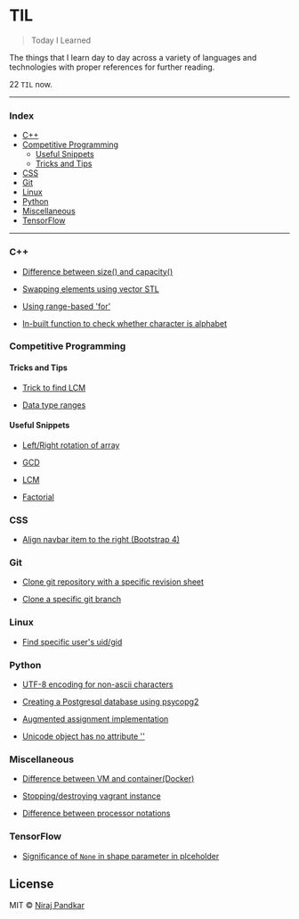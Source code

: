 # TIL

> Today I Learned

The things that I learn day to day across a variety of languages and technologies with proper references for further reading.

22 `TIL` now.

---

### Index

* [C++](#c)
* [Competitive Programming](#competitive-programming)
  * [Useful Snippets](#useful-snippets)
  * [Tricks and Tips](#tricks-and-tips)
* [CSS](#css)
* [Git](#git)
* [Linux](#linux)
* [Python](#python)
* [Miscellaneous](#miscellaneous)
* [TensorFlow](#tensorflow)

---

### C++

* [Difference between size() and capacity()](C++/difference-between-size-and-capacity.md)

* [Swapping elements using vector STL](C++/swapping-elements-using-vector-stl.md)

* [Using range-based 'for'](C++/using-range-based-for.md)

* [In-built function to check whether character is alphabet](C++/in-built-function-to-check-whether-char-is-alpha.md)

### Competitive Programming

#### Tricks and Tips
* [Trick to find LCM](CompetitiveProgramming/TricksAndTips/trick-to-find-lcm.md)

* [Data type ranges](CompetitiveProgramming/TricksAndTips/data-type-ranges.md)

#### Useful Snippets

* [Left/Right rotation of array](CompetitiveProgramming/UsefulSnippets/left-or-right-rotation-of-array.md)

* [GCD](CompetitiveProgramming/UsefulSnippets/gcd.md)

* [LCM](CompetitiveProgramming/UsefulSnippets/lcm.md)

* [Factorial](CompetitiveProgramming/UsefulSnippets/factorial.md)

### CSS

* [Align navbar item to the right (Bootstrap 4)](CSS/align-navbar-item-to-the-right.md)

### Git

* [Clone git repository with a specific revision sheet](Git/clone-git-repository-with-a-specific-revision-sheet.md)

* [Clone a specific git branch](Git/clone-a-specific-git-branch.md)

### Linux

* [Find specific user's uid/gid](Linux/find-specific-users-uid-gid.md)

### Python

* [UTF-8 encoding for non-ascii characters](Python/utf-8-encoding-for-non-ascii-characters.md)

* [Creating a Postgresql database using psycopg2](Python/creating-a-postgresql-database-using-psycopg2.md)

* [Augmented assignment implementation](Python/augmented-assignment-implementation.md)

* [Unicode object has no attribute ''](Python/unicode-object-has-no-attribute.md)

### Miscellaneous

* [Difference between VM and container(Docker)](Miscellaneous/difference-between-vm-and-container.md)

* [Stopping/destroying vagrant instance](Miscellaneous/stopping-destroying-vagrant-instance.md)

* [Difference between processor notations](Miscellaneous/difference-between-processor-notations.md)

### TensorFlow

* [Significance of `None` in shape parameter in plceholder](TensorFlow/none-in-shape-placeholder.md)

## License

MIT © [Niraj Pandkar](https://github.com/nirajpandkar)
